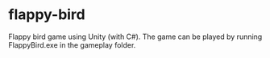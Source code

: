 # flappy-bird
Flappy bird game using Unity (with C#). The game can be played by running FlappyBird.exe in the gameplay folder.

